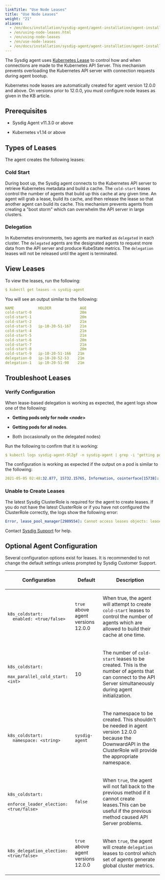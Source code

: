 ```yaml
---
linkTitle: "Use Node Leases"
title: "Use Node Leases"
weight: "21"
aliases:
  - /en/docs/installation/sysdig-agent/agent-installation/agent-install-kubernetes/using-node-leases/
  - /en/using-node-leases.html
  - /en/using-node-leases
  - /en/use-node-leases
  - /en/docs/installation/sysdig-agent/agent-installation/agent-install-kubernetes/using-node-leases/
---
```


The Sysdig agent uses [Kubernetes
Lease](https://kubernetes.io/docs/reference/kubernetes-api/cluster-resources/lease-v1/)
to control how and when connections are made to the Kubernetes API
Server. This mechanism prevents overloading the Kubernetes API server
with connection requests during agent bootup.

Kubernetes node leases are automatically created for agent version
12.0.0 and above. On versions prior to 12.0.0, you must configure node
leases as given in the KB article.

## Prerequisites

-   Sysdig Agent v11.3.0 or above

-   Kubernetes v1.14 or above

## Types of Leases

The agent creates the following leases:

### Cold Start

During boot up, the Sysdig agent connects to the Kubernetes API server
to retrieve Kubernetes metadata and build a cache. The `cold-start`
leases control the number of agents that build up this cache at any
given time. An agent will grab a lease, build its cache, and then
release the lease so that another agent can build its cache. This
mechanism prevents agents from creating a "boot storm" which can
overwhelm the API server in large clusters.

### Delegation

In Kubernetes environments, two agents are marked as `delegated` in each
cluster. The `delegated` agents are the designated agents to request
more data from the API server and produce KubeState metrics. The
`delegation` leases will not be released until the agent is terminated.

## View Leases

To view the leases, run the following:

```yaml
$ kubectl get leases -n sysdig-agent
```

You will see an output similar to the following:

```yaml
NAME           HOLDER             AGE
cold-start-0                      20m
cold-start-1                      20m
cold-start-2                      21m
cold-start-3   ip-10-20-51-167    21m
cold-start-4                      21m
cold-start-5                      21m
cold-start-6                      20m
cold-start-7                      21m
cold-start-8                      20m
cold-start-9   ip-10-20-51-166   21m
delegation-0   ip-10-20-52-53    21m
delegation-1   ip-10-20-51-98    21m
```

## Troubleshoot Leases

### Verify Configuration

When lease-based delegation is working as expected, the agent logs show
one of the following:

-   **Getting pods only for node &lt;*node*&gt;**

-   **Getting pods for all nodes**.

-   Both (occasionally on the delegated nodes)

Run the following to confirm that it is working:

```yaml
$ kubectl logs sysdig-agent-9l2gf -n sysdig-agent | grep -i "getting pods"
```

The configuration is working as expected if the output on a pod is
similar to the following:

```yaml
2021-05-05 02:48:32.877, 15732.15765, Information, cointerface[15738]: Only getting pods for node ip-10-20-51-166.ec2.internal
```

### Unable to Create Leases

The latest Sysdig ClusterRole is required for the agent to create
leases. If you do not have the latest ClusterRole or if you have not
configured the ClusterRole correctly, the logs show the following error:

```yaml
Error, lease_pool_manager[2989554]: Cannot access leases objects: leases.coordination.k8s.io is forbidden: User "system:serviceaccount:sysdig-agent:sysdig-agent" cannot list resource "leases" in API group "coordination.k8s.io" in the namespace "sysdig-agent"
```

Contact [Sysdig Support](https://sysdig.com/support/) for help.

## Optional Agent Configuration

Several configuration options exist for leases. It is recommended to not
change the default settings unless prompted by Sysdig Customer Support.

<table>
<thead>
<tr class="header">
<th><p>Configuration</p></th>
<th><p>Default</p></th>
<th><p>Description</p></th>
</tr>
</thead>
<tbody>
<tr class="odd">
<td><pre><code>k8s_coldstart:
  enabled: &lt;true/false&gt;</code></pre></td>
<td><p><code>true</code> above agent versions 12.0.0</p></td>
<td><p>When true, the agent will attempt to create <code>cold-start</code> leases to control the number of agents which are allowed to build their cache at one time.</p></td>
</tr>
<tr class="even">
<td><pre><code>k8s_coldstart:
  max_parallel_cold_start: &lt;int&gt;</code></pre></td>
<td><p>10</p></td>
<td><p>The number of <code>cold-start</code> leases to be created. This is the number of agents that can connect to the API Server simultaneously during agent initialization.</p></td>
</tr>
<tr class="odd">
<td><pre><code>k8s_coldstart:
  namespace: &lt;string&gt;</code></pre></td>
<td><p><code>sysdig-agent</code></p></td>
<td><p>The namespace to be created. This shouldn't be needed in agent version 12.0.0 because the DownwardAPI in the ClusterRole will provide the appropriate namespace.</p></td>
</tr>
<tr class="even">
<td><pre><code>k8s_coldstart:
  enforce_leader_election: &lt;true/false&gt;</code></pre></td>
<td><p><code>false</code></p></td>
<td><p>When <code>true</code>, the agent will not fall back to the previous method if it cannot create leases.This can be useful if the previous method caused API Server problems.</p></td>
</tr>
<tr class="odd">
<td><pre><code>k8s_delegation_election: &lt;true/false&gt;</code></pre></td>
<td><p><code>true</code> above agent versions 12.0.0</p></td>
<td><p>When <code>true</code>, the agent will create <code>delegation</code> leases to control which set of agents generate global cluster metrics.</p></td>
</tr>
</tbody>
</table>
